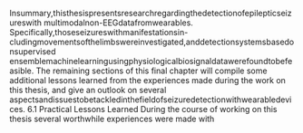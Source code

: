 Insummary,thisthesispresentsresearchregardingthedetectionofepilepticseizureswith
multimodalnon-EEGdatafromwearables. Specifically,thoseseizureswithmanifestationsin-
cludingmovementsofthelimbswereinvestigated,anddetectionsystemsbasedonsupervised
ensemblemachinelearningusingphysiologicalbiosignaldatawerefoundtobefeasible.
The remaining sections of this final chapter will compile some additional lessons learned
from the experiences made during the work on this thesis, and give an outlook on several
aspectsandissuestobetackledinthefieldofseizuredetectionwithwearabledevices.
6.1 Practical Lessons Learned
During the course of working on this thesis several worthwhile experiences were made with